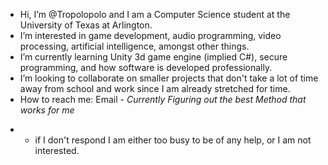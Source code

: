 - Hi, I’m @Tropolopolo and I am a Computer Science student at the University of Texas at Arlington.
- I’m interested in game development, audio programming, video processing, artificial intelligence, amongst other things.
- I’m currently learning Unity 3d game engine (implied C#), secure programming, and how software is developed professionally.
- I’m looking to collaborate on smaller projects that don't take a lot of time away from school and work since I am already stretched for time.
- How to reach me: Email - *Currently Figuring out the best Method that works for me* 
<!---add your username and where you got my email from (Add 'saw you on github' or something). 
--->
- * if I don't respond I am either too busy to be of any help, or I am not interested.

<!---
Tropolopolo/Tropolopolo is a ✨ special ✨ repository because its `README.md` (this file) appears on your GitHub profile.
You can click the Preview link to take a look at your changes.
--->
